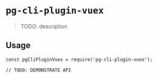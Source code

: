 # `pg-cli-plugin-vuex`

> TODO: description

## Usage

```
const pgCliPluginVuex = require('pg-cli-plugin-vuex');

// TODO: DEMONSTRATE API
```
